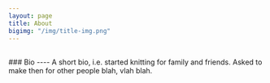 ```yaml
---
layout: page
title: About
bigimg: "/img/title-img.png"
---
```


<br>
### Bio
----
A short bio, i.e. started knitting for family and friends. Asked to make then for other people blah, vlah blah.
